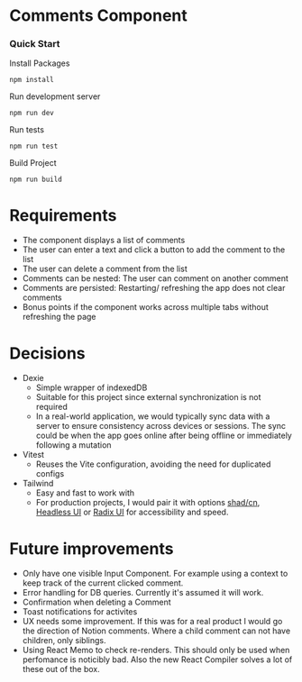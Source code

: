 # Comments Component

### Quick Start

Install Packages
```
npm install
```
Run development server
```
npm run dev
```

Run tests
```
npm run test
```

Build Project
```
npm run build
```

# Requirements
- The component displays a list of comments
- The user can enter a text and click a button to add the comment to the list
- The user can delete a comment from the list
- Comments can be nested: The user can comment on another comment
- Comments are persisted: Restarting/ refreshing the app does not clear comments
- Bonus points if the component works across multiple tabs without refreshing the page

# Decisions
- Dexie
  - Simple wrapper of indexedDB
  - Suitable for this project since external synchronization is not required
  - In a real-world application, we would typically sync data with a server to ensure consistency across devices or sessions. The sync could be when the app goes online after being offline or immediately following a mutation
- Vitest
  - Reuses the Vite configuration, avoiding the need for duplicated configs
- Tailwind
  - Easy and fast to work with
  - For production projects, I would pair it with options [shad/cn](https://ui.shadcn.com/), [Headless UI](https://headlessui.com/) or [Radix UI](https://www.radix-ui.com/primitives) for accessibility and speed.

# Future improvements
- Only have one visible Input Component. For example using a context to keep track of the current clicked comment.
- Error handling for DB queries. Currently it's assumed it will work.
- Confirmation when deleting a Comment
- Toast notifications for activites
- UX needs some improvement. If this was for a real product I would go the direction of Notion comments. Where a child comment can not have children, only siblings.
- Using React Memo to check re-renders. This should only be used when perfomance is noticibly bad. Also the new React Compiler solves a lot of these out of the box.
